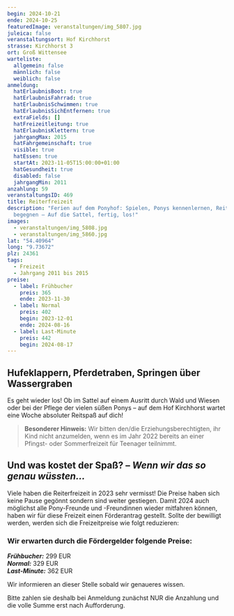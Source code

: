 ```yaml
---
begin: 2024-10-21
ende: 2024-10-25
featuredImage: veranstaltungen/img_5807.jpg
juleica: false
veranstaltungsort: Hof Kirchhorst
strasse: Kirchhorst 3
ort: Groß Wittensee
warteliste:
  allgemein: false
  männlich: false
  weiblich: false
anmeldung:
  hatErlaubnisBoot: true
  hatErlaubnisFahrrad: true
  hatErlaubnisSchwimmen: true
  hatErlaubnisSichEntfernen: true
  extraFields: []
  hatFreizeitleitung: true
  hatErlaubnisKlettern: true
  jahrgangMax: 2015
  hatFahrgemeinschaft: true
  visible: true
  hatEssen: true
  startAt: 2023-11-05T15:00:00+01:00
  hatGesundheit: true
  disabled: false
  jahrgangMin: 2011
anzahlung: 59
veranstaltungsID: 469
title: Reiterfreizeit
description: "Ferien auf dem Ponyhof: Spielen, Ponys kennenlernen, Reiten, Gott
  begegnen – Auf die Sattel, fertig, los!"
images:
  - veranstaltungen/img_5808.jpg
  - veranstaltungen/img_5860.jpg
lat: "54.40964"
long: "9.73672"
plz: 24361
tags:
  - Freizeit
  - Jahrgang 2011 bis 2015
preise:
  - label: Frühbucher
    preis: 365
    ende: 2023-11-30
  - label: Normal
    preis: 402
    begin: 2023-12-01
    ende: 2024-08-16
  - label: Last-Minute
    preis: 442
    begin: 2024-08-17
---
```

## Hufeklappern, Pferdetraben, Springen über Wassergraben

Es geht wieder los! Ob im Sattel auf einem Ausritt durch Wald und Wiesen oder bei der Pflege der vielen süßen Ponys – auf dem Hof Kirchhorst wartet eine Woche absoluter Reitspaß auf dich! 

> **Besonderer Hinweis:**
> Wir bitten den/die Erziehungsberechtigten, ihr Kind nicht anzumelden, wenn es im Jahr 2022 bereits an einer Pfingst- oder Sommerfreizeit für Teenager teilnimmt.

<div class="foerdergelder-hinweis">
<v-alert type="info" text tile outlined>
<h2>Und was kostet der Spaß? – <i>Wenn wir das so genau wüssten...</i></h2>

Viele haben die Reiterfreizeit in 2023 sehr vermisst! Die Preise haben sich keine Pause gegönnt sondern sind weiter gestiegen. Damit 2024 auch möglichst alle Pony-Freunde und -Freundinnen wieder mitfahren können, haben wir für diese Freizeit einen Förderantrag gestellt. Sollte der bewilligt werden, werden sich die Freizeitpreise wie folgt reduzieren:

### Wir erwarten durch die Fördergelder folgende Preise:

***Frühbucher:*** 299 EUR\
***Normal:*** 329 EUR\
***Last-Minute:*** 362 EUR

Wir informieren an dieser Stelle sobald wir genaueres wissen.

Bitte zahlen sie deshalb bei Anmeldung zunächst NUR die Anzahlung und die volle Summe erst nach Aufforderung.
</v-alert>

</div>